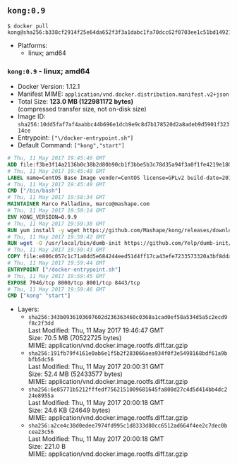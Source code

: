 ## `kong:0.9`

```console
$ docker pull kong@sha256:b338cf2914f25e64da652f3f3a1dabc1fa70dcc62f0703ee1c51bd14921aa704
```

-	Platforms:
	-	linux; amd64

### `kong:0.9` - linux; amd64

-	Docker Version: 1.12.1
-	Manifest MIME: `application/vnd.docker.distribution.manifest.v2+json`
-	Total Size: **123.0 MB (122981172 bytes)**  
	(compressed transfer size, not on-disk size)
-	Image ID: `sha256:10dd5faf7af4aabbc44b696e1dcb9e9c8d7b178520d2a8adeb9d5901f32314ce`
-	Entrypoint: `["\/docker-entrypoint.sh"]`
-	Default Command: `["kong","start"]`

```dockerfile
# Thu, 11 May 2017 19:45:46 GMT
ADD file:f3be3f14a2136b0c38b2d80b90cb1f3bbe5b3c78d35a94f3a0f1fe4219e1806f in / 
# Thu, 11 May 2017 19:45:48 GMT
LABEL name=CentOS Base Image vendor=CentOS license=GPLv2 build-date=20170510
# Thu, 11 May 2017 19:45:49 GMT
CMD ["/bin/bash"]
# Thu, 11 May 2017 19:58:34 GMT
MAINTAINER Marco Palladino, marco@mashape.com
# Thu, 11 May 2017 19:59:14 GMT
ENV KONG_VERSION=0.9.9
# Thu, 11 May 2017 19:59:38 GMT
RUN yum install -y wget https://github.com/Mashape/kong/releases/download/$KONG_VERSION/kong-$KONG_VERSION.el7.noarch.rpm &&     yum clean all
# Thu, 11 May 2017 19:59:42 GMT
RUN wget -O /usr/local/bin/dumb-init https://github.com/Yelp/dumb-init/releases/download/v1.1.3/dumb-init_1.1.3_amd64 &&     chmod +x /usr/local/bin/dumb-init
# Thu, 11 May 2017 19:59:43 GMT
COPY file:e806c057c1c71a8dd5e684244eed51d4ff17ca43efe7233573320a3bf8dda3a4 in /docker-entrypoint.sh 
# Thu, 11 May 2017 19:59:44 GMT
ENTRYPOINT ["/docker-entrypoint.sh"]
# Thu, 11 May 2017 19:59:45 GMT
EXPOSE 7946/tcp 8000/tcp 8001/tcp 8443/tcp
# Thu, 11 May 2017 19:59:46 GMT
CMD ["kong" "start"]
```

-	Layers:
	-	`sha256:343b0936103607602d236363460c0368a1cad0ef58a534d5a5c2ecd9f8c2f3dd`  
		Last Modified: Thu, 11 May 2017 19:46:47 GMT  
		Size: 70.5 MB (70522725 bytes)  
		MIME: application/vnd.docker.image.rootfs.diff.tar.gzip
	-	`sha256:191fb79f4161e0ab6e1f5b2f283066aea934f0f3e5498168bdf61a9bbfb5dc56`  
		Last Modified: Thu, 11 May 2017 20:00:31 GMT  
		Size: 52.4 MB (52433577 bytes)  
		MIME: application/vnd.docker.image.rootfs.diff.tar.gzip
	-	`sha256:6e85771b5212fffedf7562151009681645fa800d27c4d5d414bb4dc224e8955a`  
		Last Modified: Thu, 11 May 2017 20:00:18 GMT  
		Size: 24.6 KB (24649 bytes)  
		MIME: application/vnd.docker.image.rootfs.diff.tar.gzip
	-	`sha256:a2ce4c38d0edee7974fd995c1d8333d80cc6512ad664f4ee2c7dec0bcea23c56`  
		Last Modified: Thu, 11 May 2017 20:00:18 GMT  
		Size: 221.0 B  
		MIME: application/vnd.docker.image.rootfs.diff.tar.gzip
